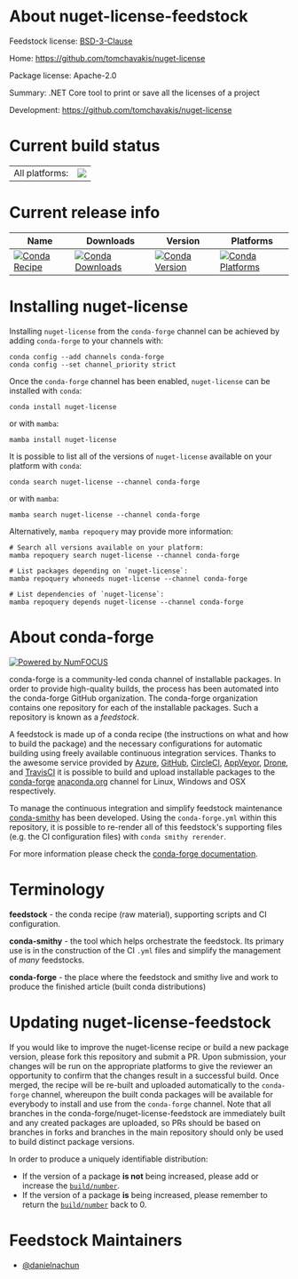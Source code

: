 About nuget-license-feedstock
=============================

Feedstock license: [BSD-3-Clause](https://github.com/conda-forge/nuget-license-feedstock/blob/main/LICENSE.txt)

Home: https://github.com/tomchavakis/nuget-license

Package license: Apache-2.0

Summary: .NET Core tool to print or save all the licenses of a project

Development: https://github.com/tomchavakis/nuget-license

Current build status
====================


<table><tr><td>All platforms:</td>
    <td>
      <a href="https://dev.azure.com/conda-forge/feedstock-builds/_build/latest?definitionId=22796&branchName=main">
        <img src="https://dev.azure.com/conda-forge/feedstock-builds/_apis/build/status/nuget-license-feedstock?branchName=main">
      </a>
    </td>
  </tr>
</table>

Current release info
====================

| Name | Downloads | Version | Platforms |
| --- | --- | --- | --- |
| [![Conda Recipe](https://img.shields.io/badge/recipe-nuget--license-green.svg)](https://anaconda.org/conda-forge/nuget-license) | [![Conda Downloads](https://img.shields.io/conda/dn/conda-forge/nuget-license.svg)](https://anaconda.org/conda-forge/nuget-license) | [![Conda Version](https://img.shields.io/conda/vn/conda-forge/nuget-license.svg)](https://anaconda.org/conda-forge/nuget-license) | [![Conda Platforms](https://img.shields.io/conda/pn/conda-forge/nuget-license.svg)](https://anaconda.org/conda-forge/nuget-license) |

Installing nuget-license
========================

Installing `nuget-license` from the `conda-forge` channel can be achieved by adding `conda-forge` to your channels with:

```
conda config --add channels conda-forge
conda config --set channel_priority strict
```

Once the `conda-forge` channel has been enabled, `nuget-license` can be installed with `conda`:

```
conda install nuget-license
```

or with `mamba`:

```
mamba install nuget-license
```

It is possible to list all of the versions of `nuget-license` available on your platform with `conda`:

```
conda search nuget-license --channel conda-forge
```

or with `mamba`:

```
mamba search nuget-license --channel conda-forge
```

Alternatively, `mamba repoquery` may provide more information:

```
# Search all versions available on your platform:
mamba repoquery search nuget-license --channel conda-forge

# List packages depending on `nuget-license`:
mamba repoquery whoneeds nuget-license --channel conda-forge

# List dependencies of `nuget-license`:
mamba repoquery depends nuget-license --channel conda-forge
```


About conda-forge
=================

[![Powered by
NumFOCUS](https://img.shields.io/badge/powered%20by-NumFOCUS-orange.svg?style=flat&colorA=E1523D&colorB=007D8A)](https://numfocus.org)

conda-forge is a community-led conda channel of installable packages.
In order to provide high-quality builds, the process has been automated into the
conda-forge GitHub organization. The conda-forge organization contains one repository
for each of the installable packages. Such a repository is known as a *feedstock*.

A feedstock is made up of a conda recipe (the instructions on what and how to build
the package) and the necessary configurations for automatic building using freely
available continuous integration services. Thanks to the awesome service provided by
[Azure](https://azure.microsoft.com/en-us/services/devops/), [GitHub](https://github.com/),
[CircleCI](https://circleci.com/), [AppVeyor](https://www.appveyor.com/),
[Drone](https://cloud.drone.io/welcome), and [TravisCI](https://travis-ci.com/)
it is possible to build and upload installable packages to the
[conda-forge](https://anaconda.org/conda-forge) [anaconda.org](https://anaconda.org/)
channel for Linux, Windows and OSX respectively.

To manage the continuous integration and simplify feedstock maintenance
[conda-smithy](https://github.com/conda-forge/conda-smithy) has been developed.
Using the ``conda-forge.yml`` within this repository, it is possible to re-render all of
this feedstock's supporting files (e.g. the CI configuration files) with ``conda smithy rerender``.

For more information please check the [conda-forge documentation](https://conda-forge.org/docs/).

Terminology
===========

**feedstock** - the conda recipe (raw material), supporting scripts and CI configuration.

**conda-smithy** - the tool which helps orchestrate the feedstock.
                   Its primary use is in the construction of the CI ``.yml`` files
                   and simplify the management of *many* feedstocks.

**conda-forge** - the place where the feedstock and smithy live and work to
                  produce the finished article (built conda distributions)


Updating nuget-license-feedstock
================================

If you would like to improve the nuget-license recipe or build a new
package version, please fork this repository and submit a PR. Upon submission,
your changes will be run on the appropriate platforms to give the reviewer an
opportunity to confirm that the changes result in a successful build. Once
merged, the recipe will be re-built and uploaded automatically to the
`conda-forge` channel, whereupon the built conda packages will be available for
everybody to install and use from the `conda-forge` channel.
Note that all branches in the conda-forge/nuget-license-feedstock are
immediately built and any created packages are uploaded, so PRs should be based
on branches in forks and branches in the main repository should only be used to
build distinct package versions.

In order to produce a uniquely identifiable distribution:
 * If the version of a package **is not** being increased, please add or increase
   the [``build/number``](https://docs.conda.io/projects/conda-build/en/latest/resources/define-metadata.html#build-number-and-string).
 * If the version of a package **is** being increased, please remember to return
   the [``build/number``](https://docs.conda.io/projects/conda-build/en/latest/resources/define-metadata.html#build-number-and-string)
   back to 0.

Feedstock Maintainers
=====================

* [@danielnachun](https://github.com/danielnachun/)

